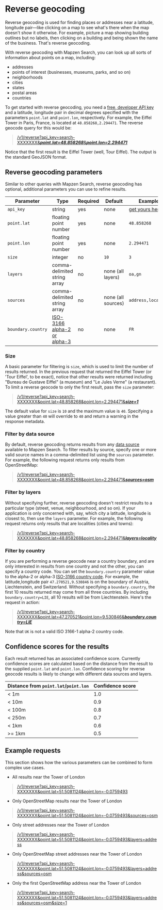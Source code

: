 # Reverse geocoding

Reverse geocoding is used for finding places or addresses near a latitude, longitude pair&mdash;like clicking on a map to see what's there when the map doesn't show it otherwise. For example, picture a map showing building outlines but no labels, then clicking on a building and being shown the name of the business. That's reverse geocoding.

With reverse geocoding with Mapzen Search, you can look up all sorts of information about points on a map, including:

* addresses
* points of interest (businesses, museums, parks, and so on)
* neighborhoods
* cities
* states
* postal areas
* countries

To get started with reverse geocoding, you need a [free, developer API key](https://mapzen.com/developers) and a latitude, longitude pair in decimal degrees specified with the parameters `point.lat` and `point.lon`, respectively.  For example, the Eiffel Tower in Paris, France, is located at `48.858268,2.294471`. The reverse geocode query for this would be:

>[/v1/reverse?api_key=search-XXXXXXX&___point.lat=48.858268___&___point.lon=2.294471___](https://search.mapzen.com/v1/reverse?api_key=search-XXXXXXX&point.lat=48.858268&point.lon=2.294471)

Notice that the first result is the Eiffel Tower (well, Tour Eiffel). The output is the standard GeoJSON format.

## Reverse geocoding parameters

Similar to other queries with Mapzen Search, reverse geocoding has optional, additional parameters you can use to refine results.

Parameter | Type | Required | Default | Example
--- | --- | --- | --- | ---
`api_key` | string | yes | none | [get yours here!](https://mapzen.com/developers)
`point.lat` | floating point number | yes | none | `48.858268`
`point.lon` | floating point number | yes | none | `2.294471`
`size` | integer | no | `10` | `3`
`layers` | comma-delimited string array | no | none (all layers) | `oa,gn`
`sources` | comma-delimited string array | no | none (all sources) | `address,locality`
`boundary.country` | <a href="https://en.wikipedia.org/wiki/ISO_3166-1" target="\_blank">ISO-3166 alpha-2 or alpha-3</a> | no | none | `FR`

### Size

A basic parameter for filtering is `size`, which is used to limit the number of results returned. In the previous request that returned the Eiffel Tower (or 'Tour Eiffel', to be exact), notice that other results were returned including "Bureau de Gustave Eiffel" (a museum) and "Le Jules Verne" (a restaurant). To limit a reverse geocode to only the first result, pass the `size` parameter:

>[/v1/reverse?api_key=search-XXXXXXX&point.lat=48.858268&point.lon=2.294471&___size=1___](https://search.mapzen.com/v1/reverse?api_key=search-XXXXXXX&point.lat=48.858268&point.lon=2.294471&size=1)

The default value for `size` is `10` and the maximum value is `40`. Specifying a value greater than `40` will override to `40` and return a warning in the response metadata.

### Filter by data source

By default, reverse geocoding returns results from any [data source](data-sources.md) available to Mapzen Search. To filter results by source, specify one or more valid source names in a comma-delimited list using the `sources` parameter. For example, the following request returns only results from OpenStreetMap:

>[/v1/reverse?api_key=search-XXXXXXX&point.lat=48.858268&point.lon=2.294471&___sources=osm___](https://search.mapzen.com/v1/reverse?api_key=search-XXXXXXX&point.lat=48.858268&point.lon=2.294471&sources=osm)

### Filter by layers

Without specifying further, reverse geocoding doesn't restrict results to a particular type (street, venue, neighbourhood, and so on).  If your application is only concerned with, say, which city a latitude, longitude is closest to, then use the `layers` parameter.  For example, the following request returns only results that are localities (cities and towns):

>[/v1/reverse?api_key=search-XXXXXXX&point.lat=48.858268&point.lon=2.294471&___layers=locality___](https://search.mapzen.com/v1/reverse?api_key=search-XXXXXXX&point.lat=48.858268&point.lon=2.294471&layers=locality)

### Filter by country

If you are performing a reverse geocode near a country boundary, and are only interested in results from one country and not the other, you can specify a country code. You can set the `boundary.country` parameter value to the alpha-2 or alpha-3 [ISO-3166 country code](https://en.wikipedia.org/wiki/ISO_3166-1). For example, the latitude,longitude pair `47.270521,9.530846` is on the boundary of Austria, Liechtenstein, and Switzerland. Without specifying a `boundary.country`, the first 10 results returned may come from all three countries. By including `boundary.country=LIE`, all 10 results will be from Liechtenstein. Here's the request in action:

>[/v1/reverse?api_key=search-XXXXXXX&point.lat=47.270521&point.lon=9.530846&___boundary.country=LIE___](https://search.mapzen.com/v1/reverse?api_key=search-XXXXXXX&point.lat=47.270521&point.lon=9.530846&boundary.country=LIE)

Note that `UK` is not a valid ISO 3166-1 alpha-2 country code.

## Confidence scores for the results

Each result returned has an associated confidence score. Currently confidence scores are calculated based on the distance from the result to the supplied `point.lat` and `point.lon`. Confidence scoring for reverse geocode results is likely to change with different data sources and layers.

Distance from `point.lat`/`point.lon` | Confidence score
--- | ---
&lt; 1m | 1.0
&lt; 10m | 0.9
&lt; 100m | 0.8
&lt; 250m | 0.7
&lt; 1km | 0.6
&gt;= 1km | 0.5

## Example requests

This section shows how the various parameters can be combined to form complex use cases.

* All results near the Tower of London
>[/v1/reverse?api_key=search-XXXXXXX&point.lat=51.5081124&point.lon=-0.0759493](https://search.mapzen.com/v1/reverse?api_key=search-XXXXXXX&point.lat=51.5081124&point.lon=-0.0759493)

* Only OpenStreetMap results near the Tower of London
>[/v1/reverse?api_key=search-XXXXXXX&point.lat=51.5081124&point.lon=-0.0759493&sources=osm](https://search.mapzen.com/v1/reverse?api_key=search-XXXXXXX&point.lat=51.5081124&point.lon=-0.0759493&sources=osm)

* Only street addresses near the Tower of London
>[/v1/reverse?api_key=search-XXXXXXX&point.lat=51.5081124&point.lon=-0.0759493&layers=address](https://search.mapzen.com/v1/reverse?api_key=search-XXXXXXX&point.lat=51.5081124&point.lon=-0.0759493&layers=address)

* Only OpenStreetMap street addresses near the Tower of London
>[/v1/reverse?api_key=search-XXXXXXX&point.lat=51.5081124&point.lon=-0.0759493&layers=address&sources=osm](https://search.mapzen.com/v1/reverse?api_key=search-XXXXXXX&point.lat=51.5081124&point.lon=-0.0759493&layers=address&sources=osm)

* Only the first OpenStreetMap address near the Tower of London
>[/v1/reverse?api_key=search-XXXXXXX&point.lat=51.5081124&point.lon=-0.0759493&layers=address&sources=osm&size=1](https://search.mapzen.com/v1/reverse?api_key=search-XXXXXXX&point.lat=51.5081124&point.lon=-0.0759493&layers=address&sources=osm&size=1)
